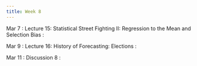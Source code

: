 ```yaml
---
title: Week 8
---
```


Mar 7
: Lecture 15: Statistical Street Fighting II: Regression to the Mean and Selection Bias
    :    

Mar 9
: Lecture 16: History of Forecasting: Elections
    :   

Mar 11
: Discussion 8
    :  